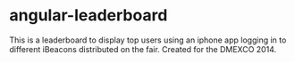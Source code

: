 angular-leaderboard
===================

This is a leaderboard to display top users using an iphone app logging in to different iBeacons distributed on the fair. Created for the DMEXCO 2014. 
